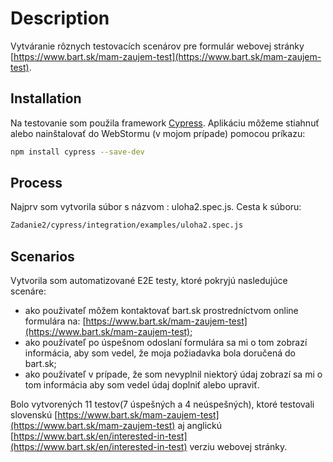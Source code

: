 # Description

Vytváranie rôznych testovacích scenárov pre formulár webovej stránky [https://www.bart.sk/mam-zaujem-test](https://www.bart.sk/mam-zaujem-test).

## Installation

Na testovanie som použila framework [Cypress](https://www.cypress.io/).
Aplikáciu môžeme stiahnuť alebo nainštalovať do WebStormu (v mojom prípade) pomocou príkazu:

```bash
npm install cypress --save-dev
```

## Process

Najprv som vytvorila súbor s názvom : uloha2.spec.js.
Cesta k súboru:
```bash
Zadanie2/cypress/integration/examples/uloha2.spec.js
```
## Scenarios

Vytvorila som automatizované E2E testy, ktoré pokryjú nasledujúce scenáre:
- ako použivateľ môžem kontaktovať bart.sk prostredníctvom online formulára na: [https://www.bart.sk/mam-zaujem-test](https://www.bart.sk/mam-zaujem-test);
- ako používateľ po úspešnom odoslaní formulára sa mi o tom zobrazí informácia, aby som vedel, že moja požiadavka bola doručená do bart.sk;
- ako používateľ v prípade, že som nevyplnil niektorý údaj zobrazí sa mi o tom informácia aby som vedel údaj doplniť alebo upraviť.

Bolo vytvorených 11 testov(7 úspešných a 4 neúspešných), ktoré testovali slovenskú [https://www.bart.sk/mam-zaujem-test](https://www.bart.sk/mam-zaujem-test) aj anglickú [https://www.bart.sk/en/interested-in-test](https://www.bart.sk/en/interested-in-test) verziu webovej stránky.




